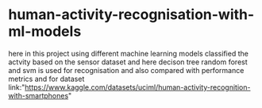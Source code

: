# human-activity-recognisation-with-ml-models
here in this project using different machine learning models classified the actvity based on the sensor dataset
and here decison tree  random forest and svm is used for recognisation and also compared with performance metrics
 and for dataset link:"https://www.kaggle.com/datasets/uciml/human-activity-recognition-with-smartphones"
